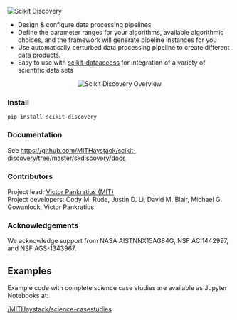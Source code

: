 <p align="left">
  <img alt="Scikit Discovery" src="https://github.com/MITHaystack/scikit-discovery/blob/master/skdiscovery/docs/images/skdiscovery_logo360x100.png"/>
</p>

- Design & configure data processing pipelines
- Define the parameter ranges for your algorithms, available algorithmic choices, and the framework will generate pipeline instances for you 
- Use automatically perturbed data processing pipeline to create different data products.
- Easy to use with [scikit-dataaccess](https://github.com/MITHaystack/scikit-dataaccess) for integration of a variety of scientific data sets

<p align="center">
  <img alt="Scikit Discovery Overview" src="https://github.com/MITHaystack/scikit-discovery/blob/master/skdiscovery/docs/images/skdiscovery_overviewdiag.png"/>
</p>

### Install
```
pip install scikit-discovery
```

### Documentation

See <https://github.com/MITHaystack/scikit-discovery/tree/master/skdiscovery/docs>

### Contributors

Project lead: [Victor Pankratius (MIT)](http://www.victorpankratius.com)<br>
Project developers: Cody M. Rude, Justin D. Li, David M. Blair, Michael G. Gowanlock, Victor Pankratius

### Acknowledgements

We acknowledge support from NASA AISTNNX15AG84G, NSF ACI1442997, and NSF AGS-1343967.

## Examples

Example code with complete science case studies are available as Jupyter Notebooks at: 

[/MITHaystack/science-casestudies](https://github.com/MITHaystack/science-casestudies)
